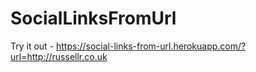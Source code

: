 # SocialLinksFromUrl

Try it out - https://social-links-from-url.herokuapp.com/?url=http://russellr.co.uk
